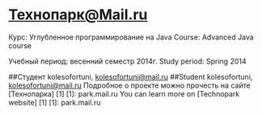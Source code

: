 Технопарк@Mail.ru
============
Курс: Углубленное программирование на Java
Course: Advanced Java course

Учебный период: весенний семестр 2014г.
Study period: Spring 2014

##Студент
kolesofortuni, kolesofortuni@mail.ru
##Student
kolesofortuni, kolesofortuni@mail.ru
Подробное о проекте можно прочесть на сайте [Технопарка] [1]
[1]: park.mail.ru
You can learn more on [Technopark website] [1]
[1]: park.mail.ru

